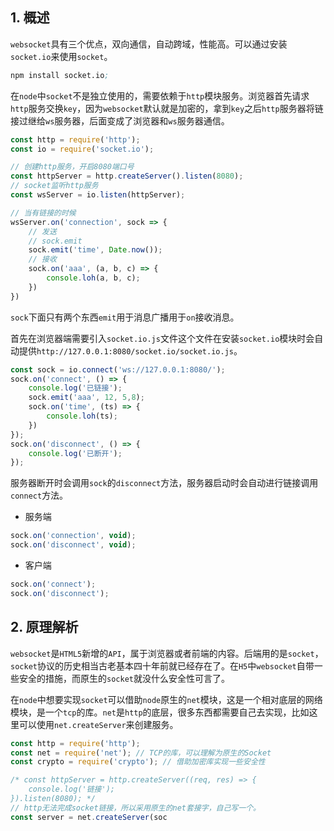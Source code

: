 ## 1. 概述

```websocket```具有三个优点，双向通信，自动跨域，性能高。可以通过安装```socket.io```来使用```socket```。

```s
npm install socket.io;
```

在```node```中```socket```不是独立使用的，需要依赖于```http```模块服务。浏览器首先请求```http```服务交换```key```，因为```websocket```默认就是加密的，拿到```key```之后```http```服务器将链接过继给```ws```服务器，后面变成了浏览器和```ws```服务器通信。

```js
const http = require('http');
const io = require('socket.io');

// 创建http服务，开启8080端口号
const httpServer = http.createServer().listen(8080);
// socket监听http服务
const wsServer = io.listen(httpServer);

// 当有链接的时候
wsServer.on('connection', sock => {
    // 发送
    // sock.emit
    sock.emit('time', Date.now());
    // 接收
    sock.on('aaa', (a, b, c) => {
        console.loh(a, b, c);
    })
})

```

```sock```下面只有两个东西```emit```用于消息广播用于```on```接收消息。

首先在浏览器端需要引入```socket.io.js```文件这个文件在安装```socket.io```模块时会自动提供```http://127.0.0.1:8080/socket.io/socket.io.js```。

```js
const sock = io.connect('ws://127.0.0.1:8080/');
sock.on('connect', () => {
    console.log('已链接');
    sock.emit('aaa', 12, 5,8);
    sock.on('time', (ts) => {
        console.loh(ts);
    })
});
sock.on('disconnect', () => {
    console.log('已断开');
});
```

服务器断开时会调用```sock```的```disconnect```方法，服务器启动时会自动进行链接调用```connect```方法。

- 服务端

```js
sock.on('connection', void);
sock.on('disconnect', void);
```

- 客户端

```js
sock.on('connect');
sock.on('disconnect');
```

## 2. 原理解析

```websocket```是```HTML5```新增的```API```，属于浏览器或者前端的内容。后端用的是```socket```，```socket```协议的历史相当古老基本四十年前就已经存在了。在```H5```中```websocket```自带一些安全的措施，而原生的```socket```就没什么安全性可言了。

在```node```中想要实现```socket```可以借助```node```原生的```net```模块，这是一个相对底层的网络模块，是一个```tcp```的库。```net```是```http```的底层，很多东西都需要自己去实现，比如这里可以使用```net.createServer```来创建服务。


```js
const http = require('http');
const net = require('net'); // TCP的库，可以理解为原生的Socket
const crypto = require('crypto'); // 借助加密库实现一些安全性

/* const httpServer = http.createServer((req, res) => {
    console.log('链接');
}).listen(8080); */
// http无法完成socket链接，所以采用原生的net套接字，自己写一个。
const server = net.createServer(soc